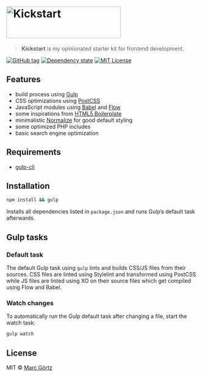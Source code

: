 # <img src="https://cdn.rawgit.com/Dreamseer/kickstart/master/public/img/kickstart.svg" alt="Kickstart" width="300" height="83">

> **Kickstart** is my opinionated starter kit for frontend development.

[![GitHub tag](https://img.shields.io/github/tag/dreamseer/kickstart.svg?maxAge=2592000)]()
[![Dependency state](https://img.shields.io/david/dev/dreamseer/kickstart.svg?maxAge=2592000)]()
[![MIT License](https://img.shields.io/github/license/dreamseer/kickstart.svg?maxAge=2592000)]()

## Features

* build process using [Gulp](https://gulpjs.com/)
* CSS optimizations using [PostCSS](https://postcss.org/)
* JavaScript modules using [Babel](https://babeljs.io) and [Flow](https://flow.org/)
* some inspirations from [HTML5 Boilerplate](https://html5boilerplate.com)
* minimalistic [Normalize](https://necolas.github.io/normalize.css/) for good
  default styling
* some optimized PHP includes
* basic search engine optimization

## Requirements

* [gulp-cli](https://gulpjs.com/)

## Installation

```bash
npm install && gulp
```

Installs all dependencies listed in `package.json` and runs
Gulp’s default task afterwards.

## Gulp tasks

### Default task

The default Gulp task using `gulp` lints and builds CSS/JS
files from their sources. CSS files are linted using Stylelint
and transformed using PostCSS while JS files are linted using
XO on their source files which get compiled using Flow and
Babel.

### Watch changes

To automatically run the Gulp default task after changing a
file, start the watch task:

```bash
gulp watch
```

## License

MIT © [Marc Görtz](https://marcgoertz.de/)
